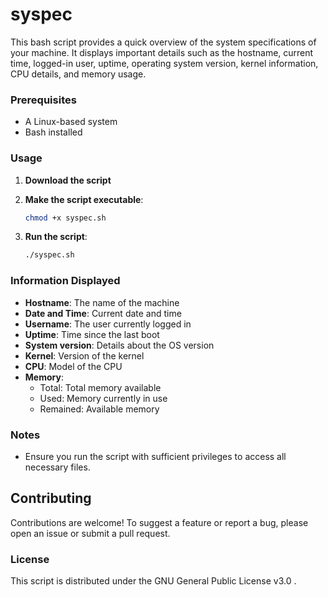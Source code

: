 # syspec
This bash script provides a quick overview of the system specifications of your machine. It displays important details such as the hostname, current time, logged-in user, uptime, operating system version, kernel information, CPU details, and memory usage.

### Prerequisites

- A Linux-based system
- Bash installed

### Usage

1. **Download the script**

2. **Make the script executable**:
   ```bash
   chmod +x syspec.sh
   ```

3. **Run the script**:
   ```bash
   ./syspec.sh
   ```

### Information Displayed

- **Hostname**: The name of the machine
- **Date and Time**: Current date and time
- **Username**: The user currently logged in
- **Uptime**: Time since the last boot
- **System version**: Details about the OS version
- **Kernel**: Version of the kernel
- **CPU**: Model of the CPU
- **Memory**:
  - Total: Total memory available
  - Used: Memory currently in use
  - Remained: Available memory

### Notes

- Ensure you run the script with sufficient privileges to access all necessary files.

## Contributing

Contributions are welcome! To suggest a feature or report a bug, please open an issue or submit a pull request.

### License

This script is distributed under the GNU General Public License v3.0 .
